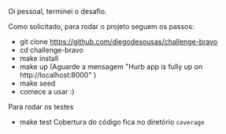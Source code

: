 Oi pessoal, terminei o desafio.

Como solicitado, para rodar o projeto seguem os passos:

- git clone https://github.com/diegodesousas/challenge-bravo
- cd challenge-bravo
- make install
- make up (Aguarde a mensagem "Hurb app is fully up on http://localhost:8000" )
- make seed
- comece a usar :)

Para rodar os testes
- make test
Cobertura do código fica no diretório `coverage`  
